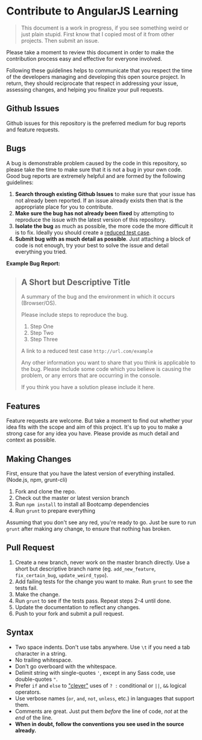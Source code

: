 # Contribute to AngularJS Learning

> This document is a work in progress, if you see something weird or just plain stupid. First know that I copied most of it from other projects. Then submit an issue.

Please take a moment to review this document in order to make the contribution process easy and effective for everyone involved.

Following these guidelines helps to communicate that you respect the time of the developers managing and developing this open source project. In return, they should reciprocate that respect in addressing your issue, assessing changes, and helping you finalize your pull requests.

## Github Issues

Github issues for this repository is the preferred medium for bug reports and feature requests.

## Bugs

A bug is demonstrable problem caused by the code in this repository, so please take the time to make sure that it is not a bug in your own code. Good bug reports are extremely helpful and are formed by the following guidelines:

1. **Search through existing Github Issues** to make sure that your issue has not already been reported. If an issue already exists then that is the appropriate place for you to contribute.
2. **Make sure the bug has not already been fixed** by attempting to reproduce the issue with the latest version of this repository.
3. **Isolate the bug** as much as possible, the more code the more difficult it is to fix. Ideally you should create a [reduced test case](http://css-tricks.com/reduced-test-cases/).
4. **Submit bug with as much detail as possible**. Just attaching a block of code is not enough, try your best to solve the issue and detail everything you tried.

**Example Bug Report:**

> ## A Short but Descriptive Title
>
> A summary of the bug and the environment in which it occurs (Browser/OS).
>
> Please include steps to reproduce the bug.
> 1. Step One
> 2. Step Two
> 3. Step Three
>
> A link to a reduced test case `http://url.com/example`
>
> Any other information you want to share that you think is applicable to the bug. Please include some code which you believe is causing the problem, or any errors that are occurring in the console.
>
> If you think you have a solution please include it here.

## Features

Feature requests are welcome. But take a moment to find out whether your idea fits with the scope and aim of this project. It's up to you to make a strong case for any idea you have. Please provide as much detail and context as possible.

## Making Changes

First, ensure that you have the latest version of everything installed. (Node.js, npm, grunt-cli)

1. Fork and clone the repo.
2. Check out the master or latest version branch
3. Run `npm install` to install all Bootcamp dependencies
4. Run `grunt` to prepare everything

Assuming that you don't see any red, you're ready to go. Just be sure to run `grunt` after making any change, to ensure that nothing has broken.

## Pull Request

1. Create a new branch, never work on the master branch directly. Use a short but descriptive branch name (eg. `add_new_feature`, `fix_certain_bug`, `update_weird_typo`).
2. Add failing tests for the change you want to make. Run `grunt` to see the tests fail.
3. Make the change.
4. Run `grunt` to see if the tests pass. Repeat steps 2-4 until done.
5. Update the documentation to reflect any changes.
6. Push to your fork and submit a pull request.

## Syntax

- Two space indents. Don't use tabs anywhere. Use `\t` if you need a tab character in a string.
- No trailing whitespace.
- Don't go overboard with the whitespace.
- Delimit string with single-quotes `'`, except in any Sass code, use double-quotes `"`.
- Prefer `if` and `else` to ["clever"](http://programmers.stackexchange.com/questions/25276/why-is-cleverness-considered-harmful-in-programming-by-some-people/25281#25281) uses of `? :` conditional or `||`, `&&` logical operators.
- Use verbose names (`or`, `and`, `not`, `unless`, etc.) in languages that support them.
- Comments are great. Just put them _before_ the line of code, _not_ at the _end_ of the line.
- **When in doubt, follow the conventions you see used in the source already.**
